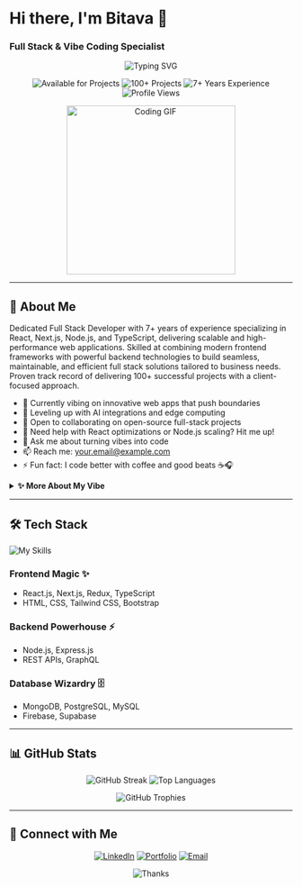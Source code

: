 # Hi there, I'm Bitava 👋

### Full Stack & Vibe Coding Specialist

<p align="center">
  <img src="https://readme-typing-svg.herokuapp.com?font=Fira+Code&weight=600&size=28&pause=1000&color=4CAF50&center=true&vCenter=true&width=600&lines=Building+Seamless+Web+Experiences;7%2B+Years+of+Full+Stack+Magic;React%2C+Next.js%2C+Node.js+Expert;Delivering+Scalable+Solutions+with+Vibe" alt="Typing SVG" />
</p>

<p align="center">
  <img src="https://img.shields.io/badge/Status-Available%20for%20Projects-brightgreen?style=for-the-badge&logo=code" alt="Available for Projects">
  <img src="https://img.shields.io/badge/Projects-100%2B%20Delivered-blueviolet?style=for-the-badge&logo=rocket" alt="100+ Projects">
  <img src="https://img.shields.io/badge/Experience-7%2B%20Years-orange?style=for-the-badge&logo=clock" alt="7+ Years Experience">
  <img src="https://komarev.com/ghpvc/?username=Bitava&label=Profile%20views&color=0e75b6&style=for-the-badge" alt="Profile Views" />
</p>

<p align="center">
  <img src="https://media.giphy.com/media/13HBDT4QSTpveU/giphy.gif" width="300" alt="Coding GIF">
</p>

---

## 🌟 About Me

Dedicated Full Stack Developer with 7+ years of experience specializing in React, Next.js, Node.js, and TypeScript, delivering scalable and high-performance web applications. Skilled at combining modern frontend frameworks with powerful backend technologies to build seamless, maintainable, and efficient full stack solutions tailored to business needs. Proven track record of delivering 100+ successful projects with a client-focused approach.

- 🔭 Currently vibing on innovative web apps that push boundaries
- 🌱 Leveling up with AI integrations and edge computing
- 👯 Open to collaborating on open-source full-stack projects
- 🤔 Need help with React optimizations or Node.js scaling? Hit me up!
- 💬 Ask me about turning vibes into code
- 📫 Reach me: your.email@example.com
- ⚡ Fun fact: I code better with coffee and good beats ☕🎧

<details>
  <summary><b>✨ More About My Vibe</b></summary>
  <p>I believe in "Vibe Coding" – where code isn't just functional, it's an experience. Let's create something epic together! 🚀</p>
</details>

---

## 🛠️ Tech Stack

![My Skills](https://skillicons.dev/icons?i=react,nextjs,redux,ts,html,css,tailwind,bootstrap,nodejs,express,graphql,mongodb,postgres,mysql,firebase)

### Frontend Magic ✨
- React.js, Next.js, Redux, TypeScript
- HTML, CSS, Tailwind CSS, Bootstrap

### Backend Powerhouse ⚡
- Node.js, Express.js
- REST APIs, GraphQL

### Database Wizardry 🗄️
- MongoDB, PostgreSQL, MySQL
- Firebase, Supabase

---

## 📊 GitHub Stats

<p align="center">
  <img src="https://github-readme-streak-stats.herokuapp.com/?user=Bitava&theme=radical&hide_border=true" alt="GitHub Streak" />
  <img src="https://github-readme-stats.vercel.app/api/top-langs/?username=Bitava&theme=radical&hide_border=true&include_all_commits=true&count_private=true&layout=compact" alt="Top Languages" />
</p>

<p align="center">
  <img src="https://github-profile-trophy.vercel.app/?username=Bitava&theme=radical&no-frame=true&margin-w=15&margin-h=15" alt="GitHub Trophies" />
</p>

---

## 🔗 Connect with Me

<p align="center">
  <a href="https://linkedin.com/in/YOUR_LINKEDIN" target="_blank"><img src="https://img.shields.io/badge/LinkedIn-0077B5?style=for-the-badge&logo=linkedin&logoColor=white" alt="LinkedIn"></a>
  <a href="https://yourwebsite.com" target="_blank"><img src="https://img.shields.io/badge/Portfolio-FF4088?style=for-the-badge&logo=google-chrome&logoColor=white" alt="Portfolio"></a>
  <a href="mailto:your.email@example.com"><img src="https://img.shields.io/badge/Email-D14836?style=for-the-badge&logo=gmail&logoColor=white" alt="Email"></a>
</p>

<p align="center">
  <img src="https://img.shields.io/badge/Thanks%20for%20Visiting-💖-pink?style=for-the-badge" alt="Thanks">
</p>
